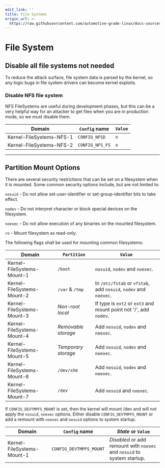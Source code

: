 ```yaml
---
edit_link: ''
title: File Systems
origin_url: >-
  https://raw.githubusercontent.com/automotive-grade-linux/docs-sources/master/docs/security-blueprint/part-4/5-FileSystems.md
---
```


<!-- WARNING: This file is generated by fetch_docs.js using /home/boron/Documents/AGL/docs-webtemplate/site/_data/tocs/architecture/master/security_blueprint-security-blueprint-book.yml -->

# File System

## Disable all file systems not needed

To reduce the attack surface, file system data is parsed by the kernel, so any logic bugs in file system drivers can become kernel exploits.

### Disable NFS file system

NFS FileSystems are useful during development phases, but this can be a very helpful way for an attacker to get files when you are in production mode, so we must disable them.

<!-- section-config -->

Domain                   | `Config` name   | `Value`
------------------------ | --------------- | -------
Kernel-FileSystems-NFS-1 | `CONFIG_NFSD`   | `n`
Kernel-FileSystems-NFS-2 | `CONFIG_NFS_FS` | `n`

<!-- end-section-config -->

--------------------------------------------------------------------------------

<!-- pagebreak -->

## Partition Mount Options

There are several security restrictions that can be set on a filesystem when it is mounted. Some common security options include, but are not limited to:

`nosuid` - Do not allow set-user-identifier or set-group-identifier bits to take effect.

`nodev` - Do not interpret character or block special devices on the filesystem.

`noexec` - Do not allow execution of any binaries on the mounted filesystem.

`ro` - Mount filesystem as read-only.

The following flags shall be used for mounting common filesystems:

<!-- section-config -->

Domain                     | `Partition`         | `Value`
-------------------------- | ------------------- | -----------------------------------------------------------------
Kernel-FileSystems-Mount-1 | `/boot`             | `nosuid`, `nodev` and `noexec`.
Kernel-FileSystems-Mount-2 | `/var` & `/tmp`     | In `/etc/fstab` or `vfstab`, add `nosuid`, `nodev` and `noexec`.
Kernel-FileSystems-Mount-3 | _Non-root local_    | If type is `ext2` or `ext3` and mount point not '/', add `nodev`.
Kernel-FileSystems-Mount-4 | _Removable storage_ | Add `nosuid`, `nodev` and `noexec`.
Kernel-FileSystems-Mount-5 | _Temporary storage_ | Add `nosuid`, `nodev` and `noexec`.
Kernel-FileSystems-Mount-6 | `/dev/shm`          | Add `nosuid`, `nodev` and `noexec`.
Kernel-FileSystems-Mount-7 | `/dev`              | Add `nosuid` and `noexec`.

<!-- end-section-config --> <!-- section-note -->

If `CONFIG_DEVTMPFS_MOUNT` is set, then the kernel will mount /dev and will not apply the `nosuid`, `noexec` options. Either disable `CONFIG_DEVTMPFS_MOUNT` or add a remount with `noexec` and `nosuid` options to system startup.

<!-- end-section-note --> <!-- section-config -->

Domain                     | `Config` name           | _State_ or `Value`
-------------------------- | ----------------------- | -----------------------------------------------------------------------
Kernel-FileSystems-Mount-1 | `CONFIG_DEVTMPFS_MOUNT` | _Disabled_ or add remount with `noexec` and `nosuid` to system startup.

<!-- end-section-config -->
